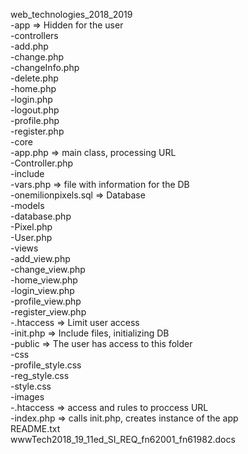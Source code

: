 web_technologies_2018_2019<br />
 -app => Hidden for the user<br />
  -controllers<br />
   -add.php<br />
			-change.php<br />
			-changeInfo.php<br />
			-delete.php<br />
			-home.php<br />
			-login.php<br />
			-logout.php<br />
			-profile.php<br />
			-register.php<br />
		-core<br />
			-app.php => main class, processing URL<br />
			-Controller.php<br />
		-include<br />
			-vars.php => file with information for the DB<br />
			-onemilionpixels.sql => Database<br />
		-models<br />
			-database.php<br />
			-Pixel.php<br />
			-User.php<br />
		-views<br />
			-add_view.php<br />
			-change_view.php<br />
			-home_view.php<br />
			-login_view.php<br />
			-profile_view.php<br />
			-register_view.php<br />
		-.htaccess => Limit user access<br />
		-init.php => Include files, initializing DB<br />
	-public => The user has access to this folder<br />
		-css<br />
			-profile_style.css<br />
			-reg_style.css<br />
			-style.css<br />
		-images<br />
		-.htaccess => access and rules to proccess URL<br />
		-index.php => calls init.php, creates instance of the app<br />
README.txt<br />
wwwTech2018_19_11ed_SI_REQ_fn62001_fn61982.docs<br />
